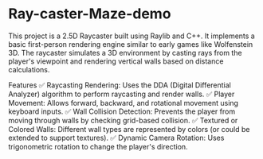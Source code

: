 # Ray-caster-Maze-demo
This project is a 2.5D Raycaster built using Raylib and C++. It implements a basic first-person rendering engine similar to early games like Wolfenstein 3D. The raycaster simulates a 3D environment by casting rays from the player's viewpoint and rendering vertical walls based on distance calculations.


Features
✅ Raycasting Rendering: Uses the DDA (Digital Differential Analyzer) algorithm to perform raycasting and render walls.
✅ Player Movement: Allows forward, backward, and rotational movement using keyboard inputs.
✅ Wall Collision Detection: Prevents the player from moving through walls by checking grid-based collision.
✅ Textured or Colored Walls: Different wall types are represented by colors (or could be extended to support textures).
✅ Dynamic Camera Rotation: Uses trigonometric rotation to change the player's direction.
